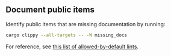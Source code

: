 ## Document public items

Identify public items that are missing documentation by running:

```sh
cargo clippy --all-targets -- -W missing_docs
```

For reference, see [this list of allowed-by-default lints](https://doc.rust-lang.org/rustc/lints/listing/allowed-by-default.html).
